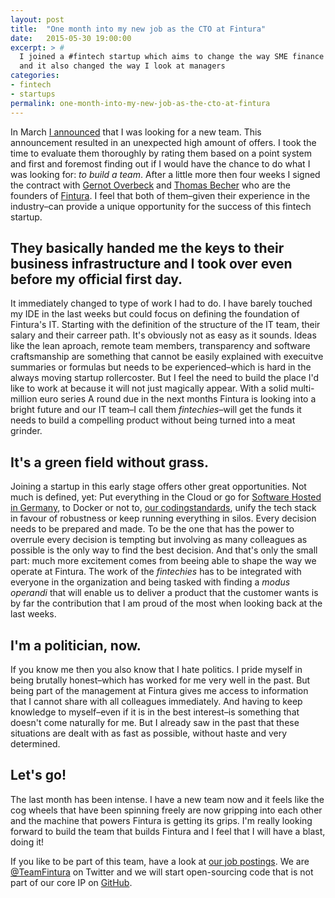 ```yaml
---
layout: post
title:  "One month into my new job as the CTO at Fintura"
date:   2015-05-30 19:00:00
excerpt: > #
  I joined a #fintech startup which aims to change the way SME finance their investments
  and it also changed the way I look at managers
categories:
- fintech
- startups
permalink: one-month-into-my-new-job-as-the-cto-at-fintura
---
```


In March [I announced](/leaving-dothiv/) that I was looking for a new team. This announcement resulted in an unexpected high amount of offers. I took the time to evaluate them thoroughly by rating them based on a point system and first and foremost finding out if I would have the chance to do what I was looking for: *to build a team*. After a little more then four weeks I signed the contract with [Gernot Overbeck](https://www.xing.com/profile/GernotA_Overbeck) and [Thomas Becher](https://www.xing.com/profile/Thomas_Becher4) who are the founders of [Fintura](https://fintura.de/). I feel that both of them–given their experience in the industry–can provide a unique opportunity for the success of this fintech startup. 

## They basically handed me the keys to their business infrastructure and I took over even before my official first day.

It immediately changed to type of work I had to do. I have barely touched my IDE in the last weeks but could focus on defining the foundation of Fintura's IT. Starting with the definition of the structure of the IT team, their salary and their carreer path. It's obviously not as easy as it sounds. Ideas like the lean aproach, remote team members, transparency and software craftsmanship are something that cannot be easily explained with execuitve summaries or formulas but needs to be experienced–which is hard in the always moving startup rollercoster. But I feel the need to build the place I'd like to work at because it will not just magically appear. With a solid multi-million euro series A round due in the next months Fintura is looking into a bright future and our IT team–I call them *fintechies*–will get the funds it needs to build a compelling product without being turned into a meat grinder.

## It's a green field without grass.

Joining a startup in this early stage offers other great opportunities. Not much is defined, yet: Put everything in the Cloud or go for [Software Hosted in Germany](http://www.software-made-in-germany.org/software-hosted-in-germany/), to Docker or not to, [our codingstandards](https://github.com/fintura/codingstandards), unify the tech stack in favour of robustness or keep running everything in silos. Every decision needs to be prepared and made. To be the one that has the power to overrule every decision is tempting but involving as many colleagues as possible is the only way to find the best decision. And that's only the small part: much more excitement comes from beeing able to shape the way we operate at Fintura. The work of the *fintechies* has to be integrated with everyone in the organization and being tasked with finding a *modus operandi* that will enable us to deliver a product that the customer wants is by far the contribution that I am proud of the most when looking back at the last weeks.

## I'm a politician, now.

If you know me then you also know that I hate politics. I pride myself in being brutally honest–which has worked for me very well in the past. But being part of the management at Fintura gives me access to information that I cannot share with all colleagues immediately. And having to keep knowledge to myself–even if it is in the best interest–is something that doesn't come naturally for me. But I already saw in the past that these situations are dealt with as fast as possible, without haste and very determined.

## Let's go!

The last month has been intense. I have a new team now and it feels like the cog wheels that have been spinning freely are now gripping into each other and the machine that powers Fintura is getting its grips. I'm really looking forward to build the team that builds Fintura and I feel that I will have a blast, doing it!

If you like to be part of this team, have a look at [our job postings](https://angel.co/fintura/jobs). We are [@TeamFintura](https://twitter.com/teamfintura) on Twitter and we will start open-sourcing code that is not part of our core IP on [GitHub](https://github.com/fintura/).
